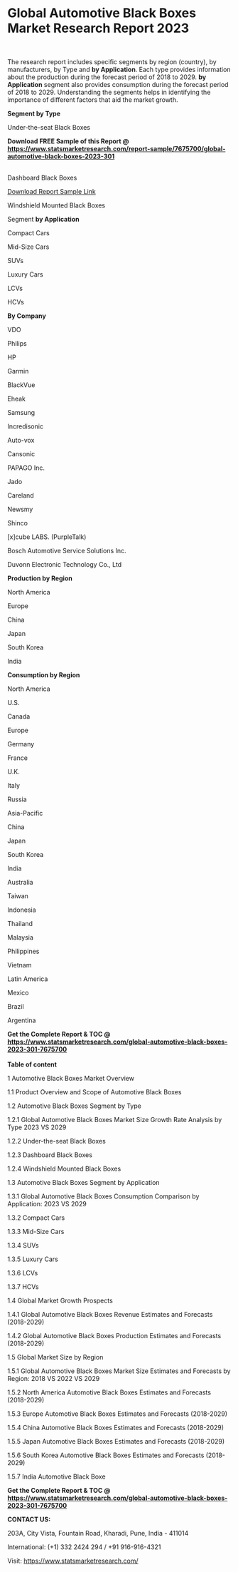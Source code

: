 <h1>Global Automotive Black Boxes Market Research Report 2023</h1><br/><p>The research report includes specific segments by region (country), by manufacturers, by Type and <strong>by Application</strong>. Each type provides information about the production during the forecast period of 2018 to 2029. <strong>by Application</strong> segment also provides consumption during the forecast period of 2018 to 2029. Understanding the segments helps in identifying the importance of different factors that aid the market growth.</p><p><strong>Segment by Type</strong></p><p>Under-the-seat Black Boxes</p><div><b>Download FREE Sample of this Report @ <a href="https://www.statsmarketresearch.com/download-free-sample/7675700/global-automotive-black-boxes-2023-301">https://www.statsmarketresearch.com/report-sample/7675700/global-automotive-black-boxes-2023-301</a></b></div><br><p>Dashboard Black Boxes</p><p><a href="https://www.statsmarketresearch.com/download-free-sample/7675700/global-automotive-black-boxes-2023-301">Download Report Sample Link</a></p><p>Windshield Mounted Black Boxes</p><p>Segment <strong>by Application</strong></p><p>Compact Cars</p><p>Mid-Size Cars</p><p>SUVs</p><p>Luxury Cars</p><p>LCVs</p><p>HCVs</p><p><strong>By Company</strong></p><p>VDO</p><p>Philips</p><p>HP</p><p>Garmin</p><p>BlackVue</p><p>Eheak</p><p>Samsung</p><p>Incredisonic</p><p>Auto-vox</p><p>Cansonic</p><p>PAPAGO Inc.</p><p>Jado</p><p>Careland</p><p>Newsmy</p><p>Shinco</p><p>[x]cube LABS. (PurpleTalk)</p><p>Bosch Automotive Service Solutions Inc.</p><p>Duvonn Electronic Technology Co., Ltd</p><p><strong>Production by Region</strong></p><p>North America</p><p>Europe</p><p>China</p><p>Japan</p><p>South Korea</p><p>India</p><p><strong>Consumption by Region</strong></p><p>North America</p><p>U.S.</p><p>Canada</p><p>Europe</p><p>Germany</p><p>France</p><p>U.K.</p><p>Italy</p><p>Russia</p><p>Asia-Pacific</p><p>China</p><p>Japan</p><p>South Korea</p><p>India</p><p>Australia</p><p>Taiwan</p><p>Indonesia</p><p>Thailand</p><p>Malaysia</p><p>Philippines</p><p>Vietnam</p><p>Latin America</p><p>Mexico</p><p>Brazil</p><p>Argentina</p><div><b>Get the Complete Report & TOC @ <a href="https://www.statsmarketresearch.com/global-automotive-black-boxes-2023-301-7675700">https://www.statsmarketresearch.com/global-automotive-black-boxes-2023-301-7675700</a></b></div><br><b>Table of content</b><p>1 Automotive Black Boxes Market Overview<br />
 
  1.1 Product Overview and Scope of Automotive Black Boxes<br />
 
  1.2 Automotive Black Boxes Segment by Type<br />
 
  1.2.1 Global Automotive Black Boxes Market Size Growth Rate Analysis by Type 2023 VS 2029<br />
 
  1.2.2 Under-the-seat Black Boxes<br />
 
  1.2.3 Dashboard Black Boxes<br />
 
  1.2.4 Windshield Mounted Black Boxes<br />
 
  1.3 Automotive Black Boxes Segment by Application<br />
 
  1.3.1 Global Automotive Black Boxes Consumption Comparison by Application: 2023 VS 2029<br />
 
  1.3.2 Compact Cars<br />
 
  1.3.3 Mid-Size Cars<br />
 
  1.3.4 SUVs<br />
 
  1.3.5 Luxury Cars<br />
 
  1.3.6 LCVs<br />
 
  1.3.7 HCVs<br />
 
  1.4 Global Market Growth Prospects<br />
 
  1.4.1 Global Automotive Black Boxes Revenue Estimates and Forecasts (2018-2029)<br />
 
  1.4.2 Global Automotive Black Boxes Production Estimates and Forecasts (2018-2029)<br />
 
  1.5 Global Market Size by Region<br />
 
  1.5.1 Global Automotive Black Boxes Market Size Estimates and Forecasts by Region: 2018 VS 2022 VS 2029<br />
 
  1.5.2 North America Automotive Black Boxes Estimates and Forecasts (2018-2029)<br />
 
  1.5.3 Europe Automotive Black Boxes Estimates and Forecasts (2018-2029)<br />
 
  1.5.4 China Automotive Black Boxes Estimates and Forecasts (2018-2029)<br />
 
  1.5.5 Japan Automotive Black Boxes Estimates and Forecasts (2018-2029)<br />
 
  1.5.6 South Korea Automotive Black Boxes Estimates and Forecasts (2018-2029)<br />
 
  1.5.7 India Automotive Black Boxe<br><div><b>Get the Complete Report & TOC @ <a href="https://www.statsmarketresearch.com/global-automotive-black-boxes-2023-301-7675700">https://www.statsmarketresearch.com/global-automotive-black-boxes-2023-301-7675700</a></b></div></p>
 
 <b>CONTACT US:</b><br>
 
 203A, City Vista, Fountain Road, Kharadi, Pune, India - 411014 <br>
 
 International: (+1) 332 2424 294 / +91 916-916-4321<br>
 
 Visit: <a href="https://www.statsmarketresearch.com/">https://www.statsmarketresearch.com/</a>
 
 <br>